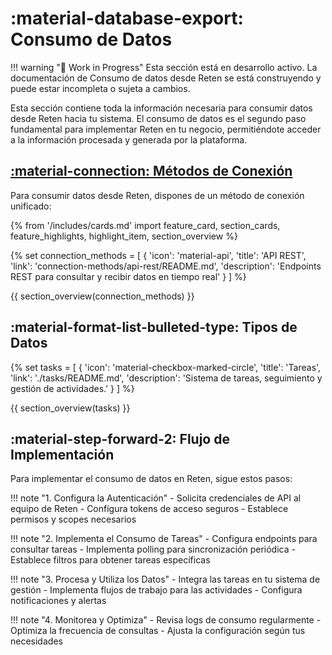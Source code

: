 # :material-database-export: Consumo de Datos

!!! warning "🚧 Work in Progress"
    Esta sección está en desarrollo activo. La documentación de Consumo de datos desde Reten se está construyendo y puede estar incompleta o sujeta a cambios.

Esta sección contiene toda la información necesaria para consumir datos desde Reten hacia tu sistema. El consumo de datos es el segundo paso fundamental para implementar Reten en tu negocio, permitiéndote acceder a la información procesada y generada por la plataforma.

## [:material-connection: Métodos de Conexión](./connection-methods/README.md)

Para consumir datos desde Reten, dispones de un método de conexión unificado:

{% from '/includes/cards.md' import feature_card, section_cards, feature_highlights, highlight_item, section_overview %}

{% set connection_methods = [
    {
        'icon': 'material-api',
        'title': 'API REST',
        'link': 'connection-methods/api-rest/README.md',
        'description': 'Endpoints REST para consultar y recibir datos en tiempo real'
    }
] %}

{{ section_overview(connection_methods) }}

## :material-format-list-bulleted-type: Tipos de Datos

{% set tasks = [
    {
        'icon': 'material-checkbox-marked-circle',
        'title': 'Tareas',
        'link': './tasks/README.md',
        'description': 'Sistema de tareas, seguimiento y gestión de actividades.'
    }
] %}

{{ section_overview(tasks) }}

## :material-step-forward-2: Flujo de Implementación

Para implementar el consumo de datos en Reten, sigue estos pasos:

!!! note "1. Configura la Autenticación"
    - Solicita credenciales de API al equipo de Reten
    - Configura tokens de acceso seguros
    - Establece permisos y scopes necesarios

!!! note "2. Implementa el Consumo de Tareas"
    - Configura endpoints para consultar tareas
    - Implementa polling para sincronización periódica
    - Establece filtros para obtener tareas específicas

!!! note "3. Procesa y Utiliza los Datos"
    - Integra las tareas en tu sistema de gestión
    - Implementa flujos de trabajo para las actividades
    - Configura notificaciones y alertas

!!! note "4. Monitorea y Optimiza"
    - Revisa logs de consumo regularmente
    - Optimiza la frecuencia de consultas
    - Ajusta la configuración según tus necesidades
